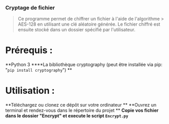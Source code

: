 ### Cryptage de fichier

> Ce programme permet de chiffrer un fichier à l'aide de l'algorithme > AES-128 en utilisant une clé aléatoire générée. Le fichier chiffré est ensuite stocké dans un dossier spécifié par l'utilisateur.

# Prérequis :

**Python 3
****La bibliothèque cryptography (peut être installée via pip: "`pip install cryptography`")
**
# Utilisation :

**Téléchargez ou clonez ce dépôt sur votre ordinateur
**
**Ouvrez un terminal et rendez-vous dans le répertoire du projet
**
**Copie vos fichier dans le dossier "Encrypt" et execute le script `Encrypt.py`**